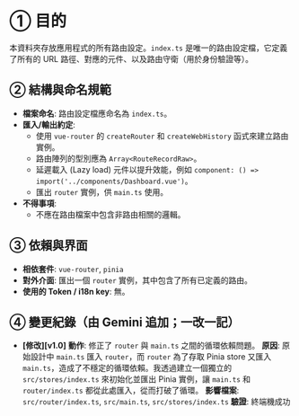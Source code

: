 # ① 目的
本資料夾存放應用程式的所有路由設定。`index.ts` 是唯一的路由設定檔，它定義了所有的 URL 路徑、對應的元件、以及路由守衛（用於身份驗證等）。

## ② 結構與命名規範
- **檔案命名**: 路由設定檔應命名為 `index.ts`。
- **匯入/輸出約定**:
  - 使用 `vue-router` 的 `createRouter` 和 `createWebHistory` 函式來建立路由實例。
  - 路由陣列的型別應為 `Array<RouteRecordRaw>`。
  - 延遲載入 (Lazy load) 元件以提升效能，例如 `component: () => import('../components/Dashboard.vue')`。
  - 匯出 `router` 實例，供 `main.ts` 使用。
- **不得事項**:
  - 不應在路由檔案中包含非路由相關的邏輯。

## ③ 依賴與界面
- **相依套件**: `vue-router`, `pinia`
- **對外介面**: 匯出一個 `router` 實例，其中包含了所有已定義的路由。
- **使用的 Token / i18n key**: 無。

## ④ 變更紀錄（由 Gemini 追加；一改一記）

- **[修改][v1.0]**
  **動作**: 修正了 `router` 與 `main.ts` 之間的循環依賴問題。
  **原因**: 原始設計中 `main.ts` 匯入 `router`，而 `router` 為了存取 Pinia store 又匯入 `main.ts`，造成了不穩定的循環依賴。我透過建立一個獨立的 `src/stores/index.ts` 來初始化並匯出 Pinia 實例，讓 `main.ts` 和 `router/index.ts` 都從此處匯入，從而打破了循環。
  **影響檔案**: `src/router/index.ts`, `src/main.ts`, `src/stores/index.ts`
  **驗證**: 終端機成功
